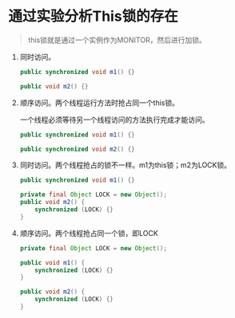 # 通过实验分析This锁的存在

> this锁就是通过一个实例作为MONITOR，然后进行加锁。

1. 同时访问。

   ```java
   public synchronized void m1() {}
   ```

   ```java
   public void m2() {}
   ```

2. 顺序访问。两个线程运行方法时抢占同一个this锁。

   一个线程必须等待另一个线程访问的方法执行完成才能访问。

   ```java
   public synchronized void m1() {}
   ```

   ```java
   public synchronized void m2() {}
   ```

3. 同时访问。两个线程抢占的锁不一样。m1为this锁；m2为LOCK锁。

   ```java
   public synchronized void m1() {}
   ```

   ```java
   private final Object LOCK = new Object();
   public void m2() {
       synchronized (LOCK) {}
   }
   ```

4. 顺序访问。两个线程抢占同一个锁，即LOCK

   ```java
   private final Object LOCK = new Object();
   ```

   ```java
   public void m1() {
       synchronized (LOCK) {}
   }
   ```

   ```java
   public void m2() {
       synchronized (LOCK) {}
   }
   ```

   